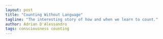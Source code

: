 ```yaml
---
layout: post
title: "Counting Without Language"
tagline: "The interesting story of how and when we learn to count."
author: Adrian D'Alessandro
tags: consciousness counting
---
```

